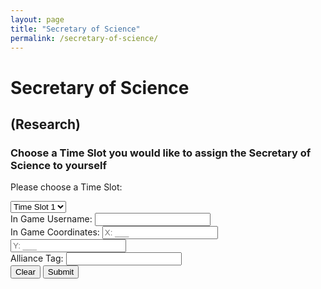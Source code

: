 ```yaml
---
layout: page
title: "Secretary of Science"
permalink: /secretary-of-science/
---
```


# Secretary of Science

## (Research)

### Choose a Time Slot you would like to assign the Secretary of Science to yourself

Please choose a Time Slot:

<div class="carousel">
  <select id="timeSlot">
    <option value="slot1">Time Slot 1</option>
    <option value="slot2">Time Slot 2</option>
    <option value="slot3">Time Slot 3</option>
    <!-- Add more time slot options as needed -->
  </select>
</div>

<div class="input-group">
  <label for="username">In Game Username:</label>
  <input type="text" id="username" required>
</div>

<div class="input-group">
  <label for="coordinateX">In Game Coordinates:</label>
  <input type="text" id="coordinateX" placeholder="X: ___" required>
  <input type="text" id="coordinateY" placeholder="Y: ___" required>
</div>

<div class="input-group">
  <label for="allianceTag">Alliance Tag:</label>
  <input type="text" id="allianceTag" maxlength="3" required>
</div>

<div class="buttons">
  <button onclick="clearForm()">Clear</button>
  <button onclick="submitForm()">Submit</button>
</div>

<div id="confirmationEmbed" class="confirmation-embed" style="display: none;">
  <h2>Secretary of Science</h2>
  <p id="selectedSlot"></p>
  <p id="usernameDisplay"></p>
  <p id="coordinatesDisplay"></p>
  <p id="allianceTagDisplay"></p>
  <p id="timestamp"></p>
  <p>Would you like to Download this Ticket?</p>
  <button class="download-button" onclick="downloadTicket()">Download</button>
</div>

<script>
  function clearForm() {
    document.getElementById("username").value = "";
    document.getElementById("coordinateX").value = "";
    document.getElementById("coordinateY").value = "";
    document.getElementById("allianceTag").value = "";
  }

  function submitForm() {
    var username = document.getElementById("username").value;
    var coordinateX = document.getElementById("coordinateX").value;
    var coordinateY = document.getElementById("coordinateY").value;
    var allianceTag = document.getElementById("allianceTag").value;

    if (username && coordinateX && coordinateY && allianceTag) {
      var timeSlot = document.getElementById("timeSlot");
      var selectedSlot = timeSlot.options[timeSlot.selectedIndex].text;

      document.getElementById("selectedSlot").textContent = "Time Slot Chosen: " + selectedSlot;
      document.getElementById("usernameDisplay").textContent = "Username: " + username;
      document.getElementById("coordinatesDisplay").textContent = "Coordinates: X: " + coordinateX + ", Y: " + coordinateY;
      document.getElementById("allianceTagDisplay").textContent = "Alliance Tag: " + allianceTag;
      document.getElementById("timestamp").textContent = "Timestamp: " + getCurrentDateTime();

      document.getElementById("confirmationEmbed").style.display = "block";

      // Remove the selected time slot from the carousel
      timeSlot.remove(timeSlot.selectedIndex);
    }
  }

  function getCurrentDateTime() {
    var currentDate = new Date();
    var dateTime = currentDate.toLocaleString();
    return dateTime;
  }

  function downloadTicket() {
    // Implement the logic to generate and download the ticket file
    alert("Download functionality not implemented yet.");
  }
</script>

